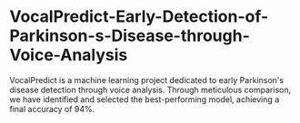# VocalPredict-Early-Detection-of-Parkinson-s-Disease-through-Voice-Analysis
VocalPredict is a machine learning project dedicated to early Parkinson's disease detection through voice analysis. Through meticulous comparison, we have identified and selected the best-performing model, achieving a final accuracy of 94%.

